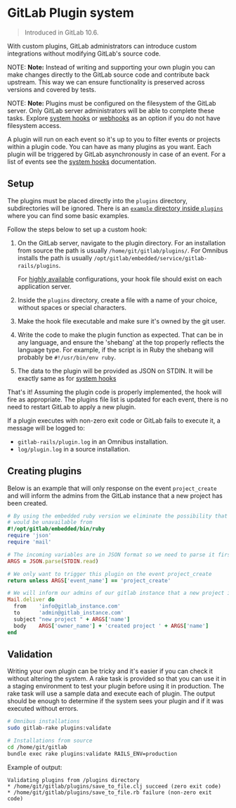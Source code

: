 # GitLab Plugin system

> Introduced in GitLab 10.6.

With custom plugins, GitLab administrators can introduce custom integrations
without modifying GitLab's source code.

NOTE: **Note:**
Instead of writing and supporting your own plugin you can make changes
directly to the GitLab source code and contribute back upstream. This way we can
ensure functionality is preserved across versions and covered by tests.

NOTE: **Note:**
Plugins must be configured on the filesystem of the GitLab server. Only GitLab
server administrators will be able to complete these tasks. Explore
[system hooks] or [webhooks] as an option if you do not have filesystem access.

A plugin will run on each event so it's up to you to filter events or projects
within a plugin code. You can have as many plugins as you want. Each plugin will
be triggered by GitLab asynchronously in case of an event. For a list of events
see the [system hooks] documentation.

## Setup

The plugins must be placed directly into the `plugins` directory, subdirectories
will be ignored. There is an
[`example` directory inside `plugins`](https://gitlab.com/gitlab-org/gitlab-ce/tree/master/plugins/examples)
where you can find some basic examples.

Follow the steps below to set up a custom hook:

1. On the GitLab server, navigate to the plugin directory.
   For an installation from source the path is usually
   `/home/git/gitlab/plugins/`. For Omnibus installs the path is
   usually `/opt/gitlab/embedded/service/gitlab-rails/plugins`.

    For [highly available] configurations, your hook file should exist on each
    application server.

1. Inside the `plugins` directory, create a file with a name of your choice,
   without spaces or special characters.
1. Make the hook file executable and make sure it's owned by the git user.
1. Write the code to make the plugin function as expected. That can be
   in any language, and ensure the 'shebang' at the top properly reflects the
   language type. For example, if the script is in Ruby the shebang will
   probably be `#!/usr/bin/env ruby`.
1. The data to the plugin will be provided as JSON on STDIN. It will be exactly
   same as for [system hooks]

That's it! Assuming the plugin code is properly implemented, the hook will fire
as appropriate. The plugins file list is updated for each event, there is no
need to restart GitLab to apply a new plugin.

If a plugin executes with non-zero exit code or GitLab fails to execute it, a
message will be logged to:

- `gitlab-rails/plugin.log` in an Omnibus installation.
- `log/plugin.log` in a source installation.

## Creating plugins

Below is an example that will only response on the event `project_create` and
will inform the admins from the GitLab instance that a new project has been created.

```ruby
# By using the embedded ruby version we eliminate the possibility that our chosen language
# would be unavailable from
#!/opt/gitlab/embedded/bin/ruby
require 'json'
require 'mail'

# The incoming variables are in JSON format so we need to parse it first.
ARGS = JSON.parse(STDIN.read)

# We only want to trigger this plugin on the event project_create
return unless ARGS['event_name'] == 'project_create'

# We will inform our admins of our gitlab instance that a new project is created
Mail.deliver do
  from    'info@gitlab_instance.com'
  to      'admin@gitlab_instance.com'
  subject "new project " + ARGS['name']
  body    ARGS['owner_name'] + 'created project ' + ARGS['name']
end
```

## Validation

Writing your own plugin can be tricky and it's easier if you can check it
without altering the system. A rake task is provided so that you can use it
in a staging environment to test your plugin before using it in production.
The rake task will use a sample data and execute each of plugin. The output
should be enough to determine if the system sees your plugin and if it was
executed without errors.

```bash
# Omnibus installations
sudo gitlab-rake plugins:validate

# Installations from source
cd /home/git/gitlab
bundle exec rake plugins:validate RAILS_ENV=production
```

Example of output:

```
Validating plugins from /plugins directory
* /home/git/gitlab/plugins/save_to_file.clj succeed (zero exit code)
* /home/git/gitlab/plugins/save_to_file.rb failure (non-zero exit code)
```

[system hooks]: ../system_hooks/system_hooks.md
[webhooks]: ../user/project/integrations/webhooks.md
[highly available]: ./high_availability/README.md
